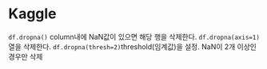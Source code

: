 # Kaggle

`df.dropna()` column내에 NaN값이 있으면 해당 행을 삭제한다.
`df.dropna(axis=1)` 열을 삭제한다.
`df.dropna(thresh=2)`threshold(임계값)을 설정. NaN이 2개 이상인 경우만 삭제

